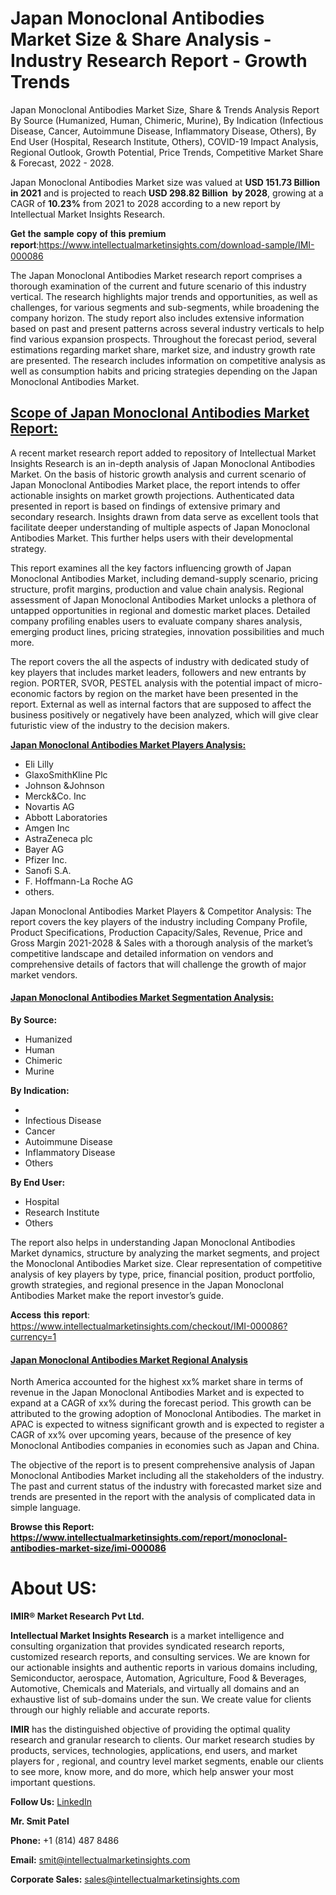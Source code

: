 <h1>Japan Monoclonal Antibodies Market Size &amp; Share Analysis - Industry Research Report - Growth Trends</h1>
<p>Japan Monoclonal Antibodies Market Size, Share &amp; Trends Analysis Report By Source (Humanized, Human, Chimeric, Murine), By Indication (Infectious Disease, Cancer, Autoimmune Disease, Inflammatory Disease, Others), By End User (Hospital, Research Institute, Others), COVID-19 Impact Analysis, Regional Outlook, Growth Potential, Price Trends, Competitive Market Share &amp; Forecast, 2022 - 2028.</p>
<p>Japan Monoclonal Antibodies Market size was valued at&nbsp;<strong>USD 151.73 Billion in 2021</strong>&nbsp;and is projected to reach&nbsp;<strong>USD 298.82 Billion&nbsp; by 2028</strong>, growing at a CAGR of&nbsp;<strong>10.23%</strong>&nbsp;from 2021 to 2028 according to a new report by Intellectual Market Insights Research.</p>
<p>𝐆𝐞𝐭 𝐭𝐡𝐞 𝐬𝐚𝐦𝐩𝐥𝐞 𝐜𝐨𝐩𝐲 𝐨𝐟 𝐭𝐡𝐢𝐬 𝐩𝐫𝐞𝐦𝐢𝐮𝐦 𝐫𝐞𝐩𝐨𝐫𝐭:<a href="https://www.intellectualmarketinsights.com/download-sample/IMI-000086">https://www.intellectualmarketinsights.com/download-sample/IMI-000086</a>&nbsp;</p>
<p>The Japan Monoclonal Antibodies Market research report comprises a thorough examination of the current and future scenario of this industry vertical. The research highlights major trends and opportunities, as well as challenges, for various segments and sub-segments, while broadening the company horizon. The study report also includes extensive information based on past and present patterns across several industry verticals to help find various expansion prospects. Throughout the forecast period, several estimations regarding market share, market size, and industry growth rate are presented. The research includes information on competitive analysis as well as consumption habits and pricing strategies depending on the Japan Monoclonal Antibodies Market.</p>
<h2><u>Scope of Japan Monoclonal Antibodies Market Report:</u></h2>
<p>A recent market research report added to repository of Intellectual Market Insights Research is an in-depth analysis of Japan Monoclonal Antibodies Market. On the basis of historic growth analysis and current scenario of Japan Monoclonal Antibodies Market place, the report intends to offer actionable insights on market growth projections. Authenticated data presented in report is based on findings of extensive primary and secondary research. Insights drawn from data serve as excellent tools that facilitate deeper understanding of multiple aspects of Japan Monoclonal Antibodies Market. This further helps users with their developmental strategy.</p>
<p>This report examines all the key factors influencing growth of Japan Monoclonal Antibodies Market, including demand-supply scenario, pricing structure, profit margins, production and value chain analysis. Regional assessment of Japan Monoclonal Antibodies Market unlocks a plethora of untapped opportunities in regional and domestic market places. Detailed company profiling enables users to evaluate company shares analysis, emerging product lines, pricing strategies, innovation possibilities and much more.</p>
<p>The report covers the all the aspects of industry with dedicated study of key players that includes market leaders, followers and new entrants by region. PORTER, SVOR, PESTEL analysis with the potential impact of micro-economic factors by region on the market have been presented in the report. External as well as internal factors that are supposed to affect the business positively or negatively have been analyzed, which will give clear futuristic view of the industry to the decision makers.</p>
<p><strong><u>Japan Monoclonal Antibodies Market Players Analysis:</u></strong></p>
<ul>
<li>Eli Lilly</li>
<li>GlaxoSmithKline Plc</li>
<li>Johnson &amp;Johnson</li>
<li>Merck&amp;Co. Inc</li>
<li>Novartis AG</li>
<li>Abbott Laboratories</li>
<li>Amgen Inc</li>
<li>AstraZeneca plc</li>
<li>Bayer AG</li>
<li>Pfizer Inc.</li>
<li>Sanofi S.A.</li>
<li>F. Hoffmann-La Roche AG</li>
<li>others.</li>
</ul>
<p>Japan Monoclonal Antibodies Market Players &amp; Competitor Analysis: The report covers the key players of the industry including Company Profile, Product Specifications, Production Capacity/Sales, Revenue, Price and Gross Margin 2021-2028 &amp; Sales with a thorough analysis of the market&rsquo;s competitive landscape and detailed information on vendors and comprehensive details of factors that will challenge the growth of major market vendors.</p>
<h4><strong><u>Japan Monoclonal Antibodies Market Segmentation Analysis:</u></strong></h4>
<p><strong>By Source:</strong></p>
<ul>
<li>Humanized</li>
<li>Human</li>
<li>Chimeric</li>
<li>Murine</li>
</ul>
<p><strong>By Indication:</strong></p>
<ul>
<li>&nbsp;</li>
<li>Infectious Disease</li>
<li>Cancer</li>
<li>Autoimmune Disease</li>
<li>Inflammatory Disease</li>
<li>Others</li>
</ul>
<p><strong>By End User:</strong></p>
<ul>
<li>Hospital</li>
<li>Research Institute</li>
<li>Others</li>
</ul>
<p>The report also helps in understanding Japan Monoclonal Antibodies Market dynamics, structure by analyzing the market segments, and project the Monoclonal Antibodies&nbsp;Market size. Clear representation of competitive analysis of key players by type, price, financial position, product portfolio, growth strategies, and regional presence in the Japan Monoclonal Antibodies Market make the report investor&rsquo;s guide.</p>
<p>𝐀𝐜𝐜𝐞𝐬𝐬 𝐭𝐡𝐢𝐬 𝐫𝐞𝐩𝐨𝐫𝐭: <a href="https://www.intellectualmarketinsights.com/checkout/IMI-000086?currency=1">https://www.intellectualmarketinsights.com/checkout/IMI-000086?currency=1</a>&nbsp;</p>
<h4><strong><u> Japan Monoclonal Antibodies Market Regional Analysis</u></strong></h4>
<p>North America accounted for the highest xx% market share in terms of revenue in the Japan Monoclonal Antibodies Market and is expected to expand at a CAGR of xx% during the forecast period. This growth can be attributed to the growing adoption of Monoclonal Antibodies. The market in APAC is expected to witness significant growth and is expected to register a CAGR of xx% over upcoming years, because of the presence of key Monoclonal Antibodies companies in economies such as Japan and China.</p>
<p>The objective of the report is to present comprehensive analysis of Japan Monoclonal Antibodies Market including all the stakeholders of the industry. The past and current status of the industry with forecasted market size and trends are presented in the report with the analysis of complicated data in simple language.</p>
<p><strong>Browse this Report:&nbsp; <a href="https://www.intellectualmarketinsights.com/report/monoclonal-antibodies-market-size/imi-000086">https://www.intellectualmarketinsights.com/report/monoclonal-antibodies-market-size/imi-000086</a>&nbsp;</strong></p>
<h1>About US:</h1>
<p><strong>IMIR&reg; Market Research Pvt Ltd.</strong></p>
<p><strong>Intellectual Market Insights Research</strong> is a market intelligence and consulting organization that provides syndicated research reports, customized research reports, and consulting services. We are known for our actionable insights and authentic reports in various domains including, Semiconductor, aerospace, Automation, Agriculture, Food &amp; Beverages, Automotive, Chemicals and Materials, and virtually all domains and an exhaustive list of sub-domains under the sun. We create value for clients through our highly reliable and accurate reports.</p>
<p><strong>IMIR</strong> has the distinguished objective of providing the optimal quality research and granular research to clients. Our market research studies by products, services, technologies, applications, end users, and market players for , regional, and country level market segments, enable our clients to see more, know more, and do more, which help answer your most important questions.</p>
<p><strong>Follow Us:</strong> <a href="https://www.linkedin.com/company/imir-marketresearch/">LinkedIn</a></p>
<p><strong>Mr. Smit Patel</strong></p>
<p><strong>Phone:</strong> +1 (814) 487 8486</p>
<p><strong>Email:</strong> <a href="mailto:smit@intellectualmarketinsights.com">smit@intellectualmarketinsights.com</a></p>
<p><strong>Corporate Sales:</strong> <a href="mailto:sales@intellectualmarketinsights.com">sales@intellectualmarketinsights.com</a></p>
<p>&nbsp;</p>
<p>&nbsp;</p>

